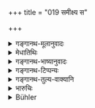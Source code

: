 +++
title = "019 समीक्ष्य स"

+++

<details><summary>गङ्गानथ-मूलानुवादः</summary>

When meted out properly after due investigation, it makes all people happy; but when meted out without due investigation, it destroys all things.—(19)
</details>

<details><summary>मेधातिथिः</summary>

**धृतः प्रणीतः** प्रवर्तितः । **समीक्ष्य** । पूर्वोक्तदेशकालाद्य् अपेक्ष्य **समीक्ष्य** । **रञ्जयत्य्** अनुरागं प्रजासु जनयति । विपरीतं प्रणीयमानो न केवलं स्वकार्यं न करोति, यावद् दुरुपयुक्तो विषवद् विनाशयत्य् अर्थं जनस्य ॥ ७.१९ ॥
</details>

<details><summary>गङ्गानथ-भाष्यानुवादः</summary>

‘*Meted out*’—inflicted, set up.

‘*After due investigation*’—*i.e*., after having duly examined the peculiarities of ‘time’, ‘place’ and other details mentioned before (Verse 10).

‘*Makes happy*’—incites affection among the people.

When inflicted in a manner contrary to this, it does not -only fail in its own purpose; in fact when wrongly administered, it destroys the best interests of the people.—(19)
</details>

<details><summary>गङ्गानथ-टिप्पन्यः</summary>

This verse is quoted in *Vivādaratnākara* (p. 647), which explains ‘*svadhṛtaḥ*’ (which is its reading for *sa dhṛtaḥ*) as ‘deservedly inflicted’;—in *Vīramitrodaya* (Rājanīti, p. 292) and also on p. 284;—and in *Vivādacintāmaṇi* (p. 262), which explains ‘*sudhṛtaḥ*’ (which is its reading for *sa dhṛtaḥ*) as ‘properly administered,’—‘*samīkṣya*’ as ‘according to the scriptures’.
</details>

<details><summary>गङ्गानथ-तुल्य-वाक्यानि</summary>

*Yājñavalkya* (1.354-356).—‘When inflicted according to the law,
punishment renders happy the entire universe of gods, *asuras* and men; otherwise it creates disturbance among them. Illegal punishment is destructive of heaven, fame and popularity; legal punishment brings to the king Heaven, fame and victory.’
</details>

<details><summary>भारुचिः</summary>

नैतावता मुच्यामहे, असम्यग्धृतः कार्यं न करोतीति । यथैव सम्यग्धृतो **रञ्जयति प्रजाः**, एवम् असम्यग्धृतः सर्वम् एव **विनाशयति** ॥ ७.१९ ॥
</details>

<details><summary>Bühler</summary>

019	If (punishment) is properly inflicted after (due) consideration, it makes all people happy; but inflicted without consideration, it destroys everything.
</details>
